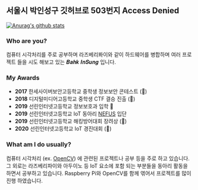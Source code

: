 ## 서울시 박인성구 깃허브로 503번지 Access Denied
[![Anurag's github stats](https://github-readme-stats.vercel.app/api?username=insung3511&hide=prs&count_private=true&show_icons=true&theme=dracula)](https://github.com/anuraghazra/github-readme-stats)

### Who are you?
컴퓨터 시각처리를 주로 공부하며 라즈베리퐈이와 같이 하드웨어를 병합하며 여러 프로젝트 들을 시도 해보고 있는 𝑩𝒂𝒉𝒌 𝑰𝒏𝑺𝒖𝒏𝒈 입니다.

### My Awards
- __2017__ 한세사이버보안고등학교 중학생 정보보안 콘테스트 (🥉)
- __2018__ 디지털미디어고등학교 중학생 CTF 결승 진출 (🏅)
- __2019__ 선린인터넷고등학교 정보보호과 입학 🏫
- __2019__ 선린인터넷고등학교 IoT 동아리 <a href="nefus.kr">NEFUS</a> 입단
- __2019__ 선린인터넷고등학교 해킹방어대회 장려상 (🏅)
- __2020__ 선린인터넷고등학교 IoT 경진대회 (🥈)

### What am I do usually?
컴퓨터 시각처리 (ex. <a href="://opencv.org">OpenCV</a>) 에 관련된 프로젝트나 공부 등을 주로 하고 있습니다. 그 외로는 라즈베리파이와 아두이노 등 IoT 요소에 포함 되는 부분들을 동아리 활동을 하면서 공부하고 있습니다. Raspberry Pi와 OpenCV를 함께 엮어서 프로젝트를 많이 진행 하였습니다. 
